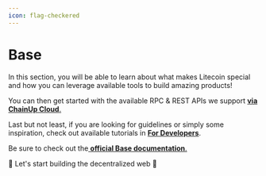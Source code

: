 ```yaml
---
icon: flag-checkered
---
```


# Base

In this section, you will be able to learn about what makes Litecoin special and how you can leverage available tools to build amazing products!

You can then get started with the available RPC & REST APIs we support [ **via ChainUp Cloud**.](https://cloud.chainup.com)

Last but not least, if you are looking for guidelines or simply some inspiration, check out available tutorials in [**For Developers**](../../introduction/for-developers/use-blockchain-api.md).

Be sure to check out the[ **official Base documentation**.](https://docs.base.org/docs/network-information/#base-testnet-sepolia)

🚀 Let's start building the decentralized web 🚀
